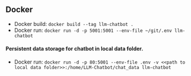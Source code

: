 ## Docker
- Docker build: `docker build --tag llm-chatbot .`
- Docker run: `docker run -d -p 5001:5001 --env-file ~/git/.env llm-chatbot`
#### Persistent data storage for chatbot in local data folder.
- Docker run: `docker run -d -p 80:5001 --env-file .env -v <<path to local data folder>>:/home/LLM-Chatbot/chat_data llm-chatbot`

